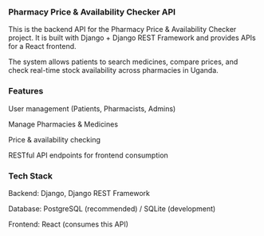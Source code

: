  ### Pharmacy Price & Availability Checker API

This is the backend API for the Pharmacy Price & Availability Checker project.
It is built with Django + Django REST Framework and provides APIs for a React frontend.

The system allows patients to search medicines, compare prices, and check real-time stock availability across pharmacies in Uganda.

 ### Features

User management (Patients, Pharmacists, Admins)

Manage Pharmacies & Medicines

Price & availability checking

RESTful API endpoints for frontend consumption

 ### Tech Stack

Backend: Django, Django REST Framework

Database: PostgreSQL (recommended) / SQLite (development)

Frontend: React (consumes this API)
